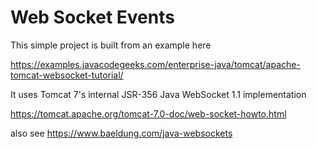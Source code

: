 # Web Socket Events

This simple project is built from an example here

https://examples.javacodegeeks.com/enterprise-java/tomcat/apache-tomcat-websocket-tutorial/

It uses Tomcat 7's internal JSR-356 Java WebSocket 1.1 implementation

https://tomcat.apache.org/tomcat-7.0-doc/web-socket-howto.html   

also see 
https://www.baeldung.com/java-websockets
